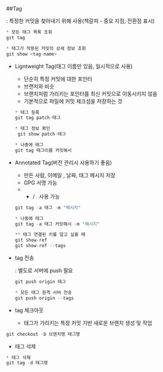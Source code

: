 ##Tag

: 특정한 커밋을 찾아내기 위해 사용(책갈피 - 중요 지점, 전환점 표시)

```jsx
* 모든 태그 목록 조회
git tag

* 태그가 적용된 커밋의 상세 정보 조회
git show <tag-name> 
```

- Ligntweight Tag(태그 이름만 있음, 일시적으로 사용)
    - 단순히 특정 커밋에 대한 포인터
    - 브랜치와 비슷
    - 브랜치처럼 가리키는 포인터를 최신 커밋으로 이동시키지 않음
    - 기본적으로 파일에 커밋 체크섬을 저장하는 것
    
    ```jsx
    * 태그 등록
    git tag patch-태그
    
    * 태그 정보 확인
     git show patch-태그
    
    * 나중에 태그
    git tag 태그이름 커밋해시
    ```
    
- Annotated Tag(버전 관리시 사용하기 좋음)
    - 만든 사람, 이메일 , 날짜, 태그 메시지 저장
    - GPG 서명 가능
    - - / . 사용 가능
    
    ```jsx
    git tag -a 태그 -m "메시지"
    
    * 나중에 태그
    git tag -a 태그 커밋해시 -m "메시지"
    
    ** 태그 연결된 키를 알고 싶을 때
    git show-ref
    git show-ref --tags
    ```
    
- tag 전송
    
    : 별도로 서버에 push 필요
    
    ```jsx
    git push origin 태그
    
    * 모든 태그 원격 서버 전송
    git push origin --tags
    ```
    
- tag 체크아웃
    - 태그가 가리키는 특정 커밋 기반 새로운 브랜치 생성 및 작업

```jsx
git checkout -b 브랜치명 태그명
```

- 태그 삭제

```jsx
* 태그 삭제
git tag -d 태그명
```